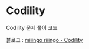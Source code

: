 # Codility

Codility 문제 풀이 코드

블로그 : [miiingo riiingo - Codility](https://miiingo.tistory.com/category/Codility)
